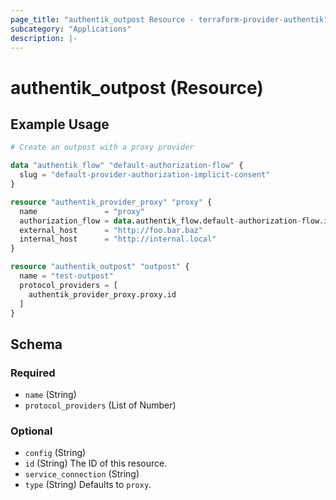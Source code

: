 ```yaml
---
page_title: "authentik_outpost Resource - terraform-provider-authentik"
subcategory: "Applications"
description: |-
---
```


# authentik_outpost (Resource)

## Example Usage

```terraform
# Create an outpost with a proxy provider

data "authentik_flow" "default-authorization-flow" {
  slug = "default-provider-authorization-implicit-consent"
}

resource "authentik_provider_proxy" "proxy" {
  name               = "proxy"
  authorization_flow = data.authentik_flow.default-authorization-flow.id
  external_host      = "http://foo.bar.baz"
  internal_host      = "http://internal.local"
}

resource "authentik_outpost" "outpost" {
  name = "test-outpost"
  protocol_providers = [
    authentik_provider_proxy.proxy.id
  ]
}
```

<!-- schema generated by tfplugindocs -->
## Schema

### Required

- `name` (String)
- `protocol_providers` (List of Number)

### Optional

- `config` (String)
- `id` (String) The ID of this resource.
- `service_connection` (String)
- `type` (String) Defaults to `proxy`.
